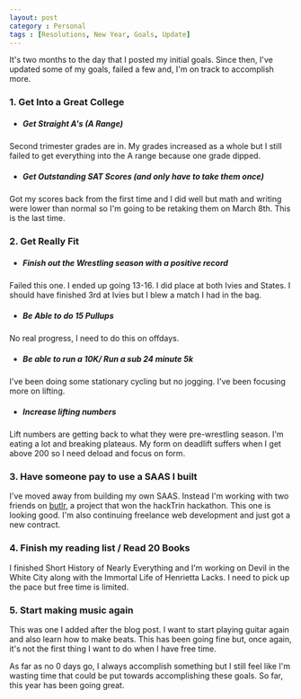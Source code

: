 ```yaml
---
layout: post
category : Personal
tags : [Resolutions, New Year, Goals, Update]
---
```

It's two months to the day that I posted my initial goals. 
Since then, I've updated some of my goals, failed a few and, I'm on track to accomplish more.

### 1. Get Into a Great College
 * ##### Get Straight A's (A Range) 
 Second trimester grades are in. My grades increased as a whole but I still failed to get everything into the A range
 because one grade dipped.
  * ##### Get Outstanding SAT Scores (and only have to take them once)
Got my scores back from the first time and I did well but math and writing were lower than normal so I'm going to
be retaking them on March 8th. This is the last time. 

### 2. Get Really Fit
 * ##### Finish out the Wrestling season with a positive record
 Failed this one. I ended up going 13-16. I did place at both Ivies and States. I should have finished 3rd at Ivies but I blew
 a match I had in the bag.
 * ##### Be Able to do 15 Pullups
 No real progress, I need to do this on offdays. 
 * ##### Be able to run a 10K/ Run a sub 24 minute 5k
 I've been doing some stationary cycling but no jogging. I've been focusing more on lifting.
 * ##### Increase lifting numbers
Lift numbers are getting back to what they were pre-wrestling season. I'm eating a lot and breaking plateaus.
My form on deadlift suffers when I get above 200 so I need deload and focus on form. 

### 3. Have someone pay to use a SAAS I built 
I've moved away from building my own SAAS. Instead I'm working with two friends on <a href="http://butlr.me">butlr</a>, a project that
won the hackTrin hackathon. This one is looking good. I'm also continuing freelance web development and just got
a new contract.
 
### 4. Finish my reading list / Read 20 Books
I finished Short History of Nearly Everything and I'm working on Devil in the White City along with the Immortal 
Life of Henrietta Lacks. I need to pick up the pace but free time is limited. 

### 5. Start making music again
This was one I added after the blog post. I want to start playing guitar again and also learn how to make beats.
This has been going fine but, once again, it's not the first thing I want to do when I have free time.

As far as no 0 days go, I always accomplish something but I still feel like I'm wasting time that could be put towards
accomplishing these goals. So far, this year has been going great. 